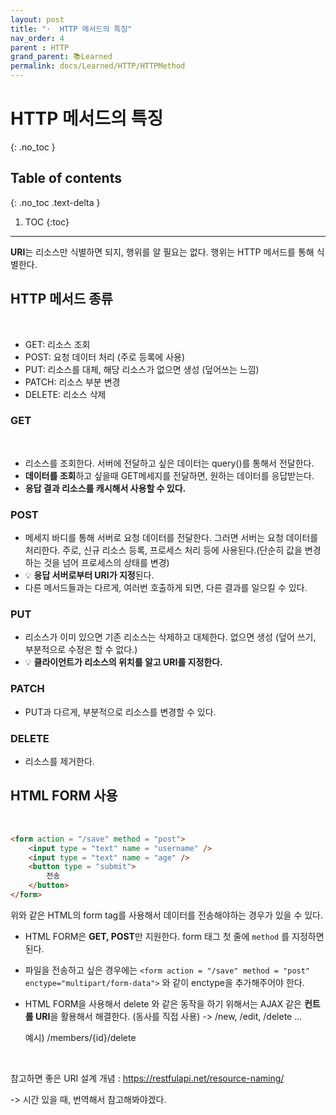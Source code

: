 ```yaml
---
layout: post
title: "·  HTTP 메서드의 특징"
nav_order: 4
parent : HTTP
grand_parent: 📚Learned
permalink: docs/Learned/HTTP/HTTPMethod
---
```


# HTTP 메서드의 특징
{: .no_toc }

## Table of contents
{: .no_toc .text-delta }

1. TOC
{:toc}

---


**URI**는 리소스만 식별하면 되지, 행위를 알 필요는 없다. 행위는 HTTP 메서드를 통해 식별한다.



## HTTP 메서드 종류
<br>

- GET: 리소스 조회
- POST: 요청 데이터 처리 (주로 등록에 사용)
- PUT: 리소스를 대체, 해당 리소스가 없으면 생성 (덮어쓰는 느낌)
- PATCH: 리소스 부분 변경
- DELETE: 리소스 삭제



### GET
<br>

- 리소스를 조회한다. 서버에 전달하고 싶은 데이터는 query()를 통해서 전달한다.
- **데이터를 조회**하고 싶을때 GET메세지를 전달하면, 원하는 데이터를 응답받는다.
- **응답 결과 리소스를 캐시해서 사용할 수 있다.**

### POST

- 메세지 바디를 통해 서버로 요청 데이터를 전달한다. 그러면 서버는 요청 데이터를 처리한다.
  주로, 신규 리소스 등록, 프로세스 처리 등에 사용된다.(단순히 값을 변경하는 것을 넘어 프로세스의 상태를 변경)
- 💡 **응답 서버로부터 URI가 지정**된다.
- 다른 메서드들과는 다르게, 여러번 호출하게 되면, 다른 결과를 일으킬 수 있다.

### PUT

- 리소스가 이미 있으면 기존 리소스는 삭제하고 대체한다. 없으면 생성 (덮어 쓰기, 부분적으로 수정은 할 수 없다.)
- 💡 **클라이언트가 리소스의 위치를 알고 URI를 지정한다.**

### PATCH

- PUT과 다르게, 부분적으로 리소스를 변경할 수 있다.

### DELETE

- 리소스를 제거한다.



## HTML FORM 사용
<br>

```html
<form action = "/save" method = "post"> 
    <input type = "text" name = "username" />
    <input type = "text" name = "age" />
    <button type = "submit">
        전송
    </button>
</form>
```

위와 같은 HTML의 form tag를 사용해서 데이터를 전송해야하는 경우가 있을 수 있다.

- HTML FORM은 **GET, POST**만 지원한다. form 태그 첫 줄에 `method` 를 지정하면 된다.

- 파일을 전송하고 싶은 경우에는 `<form action = "/save" method = "post" enctype="multipart/form-data">` 와 같이 enctype을 추가해주어야 한다.

- HTML FORM을 사용해서 delete 와 같은 동작을 하기 위해서는 AJAX 같은 **컨트롤 URI**을 활용해서 해결한다. (동사를 직접 사용)
  -> /new, /edit, /delete ...

  예시) /members/{id}/delete

<br>

참고하면 좋은 URI 설계 개념 : https://restfulapi.net/resource-naming/

-> 시간 있을 때, 번역해서 참고해봐야겠다.



